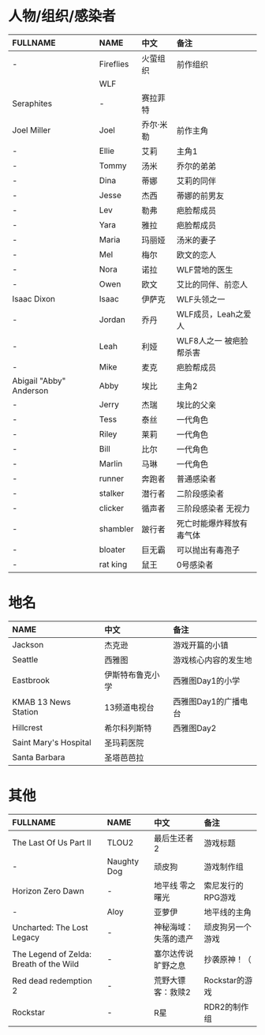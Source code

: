 # 人物/组织/感染者
|FULLNAME|NAME|中文|备注|
|:----|:----|:----|:----|
|-|Fireflies|火萤组织|前作组织|
||WLF|||
|Seraphites|-|赛拉菲特||
|Joel Miller|Joel|乔尔·米勒|前作主角|
|-|Ellie|艾莉|主角1|
|-|Tommy|汤米|乔尔的弟弟|
|-|Dina|蒂娜|艾莉的同伴|
|-|Jesse|杰西|蒂娜的前男友|
|-|Lev|勒弗|疤脸帮成员|
|-|Yara|雅拉|疤脸帮成员|
|-|Maria|玛丽娅|汤米的妻子|
|-|Mel|梅尔|欧文的恋人|
|-|Nora|诺拉|WLF营地的医生|
|-|Owen|欧文|艾比的同伴、前恋人|
|Isaac Dixon|Isaac|伊萨克|WLF头领之一|
|-|Jordan|乔丹|WLF成员，Leah之爱人|
|-|Leah|利娅|WLF8人之一 被疤脸帮杀害|
|-|Mike|麦克|疤脸帮成员|
|Abigail "Abby" Anderson|Abby|埃比|主角2|
|-|Jerry|杰瑞|埃比的父亲|
|-|Tess|泰丝|一代角色|
|-|Riley|莱莉|一代角色|
|-|Bill|比尔|一代角色|
|-|Marlin|马琳|一代角色|
|-|runner|奔跑者|普通感染者|
|-|stalker|潜行者|二阶段感染者|
|-|clicker|循声者|三阶段感染者 无视力|
|-|shambler|跛行者|死亡时能爆炸释放有毒气体|
|-|bloater|巨无霸|可以抛出有毒孢子|
|-|rat king|鼠王|0号感染者|


# 地名
|NAME|中文|备注|
|:----|:----|:----|
|Jackson|杰克逊|游戏开篇的小镇|
|Seattle|西雅图|游戏核心内容的发生地|
|Eastbrook|伊斯特布鲁克小学|西雅图Day1的小学|
|KMAB 13 News Station|13频道电视台|西雅图Day1的广播电台|
|Hillcrest|希尔科列斯特|西雅图Day2|
|Saint Mary's Hospital|圣玛莉医院|
|Santa Barbara|圣塔芭芭拉||

# 其他
|FULLNAME|NAME|中文|备注|
|:----|:----|:----|:----|
|The Last Of Us Part II|TLOU2|最后生还者2|游戏标题|
|-|Naughty Dog|顽皮狗|游戏制作组|
|Horizon Zero Dawn|-|地平线 零之曙光|索尼发行的RPG游戏|
|-|Aloy|亚萝伊|地平线的主角|
|Uncharted: The Lost Legacy|-|神秘海域：失落的遗产|顽皮狗另一个游戏|
|The Legend of Zelda: Breath of the Wild|-|塞尔达传说 旷野之息|抄袭原神！（|
|Red dead redemption 2|-|荒野大镖客：救赎2|Rockstar的游戏|
|Rockstar|-|R星|RDR2的制作组|